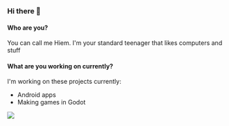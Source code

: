 ### Hi there 👋

#### Who are you?

You can call me Hiem. I'm your standard teenager that likes computers and stuff

#### What are you working on currently?

I'm working on these projects currently:
- Android apps
- Making games in Godot


<a href="https://github.com/anuraghazra/github-readme-stats">
  <img align="center" src="https://github-readme-stats.vercel.app/api?username=HiemSword&show_icons=true&bg_color=30,e96443,904e95&title_color=fff&text_color=fff" />
</a>
